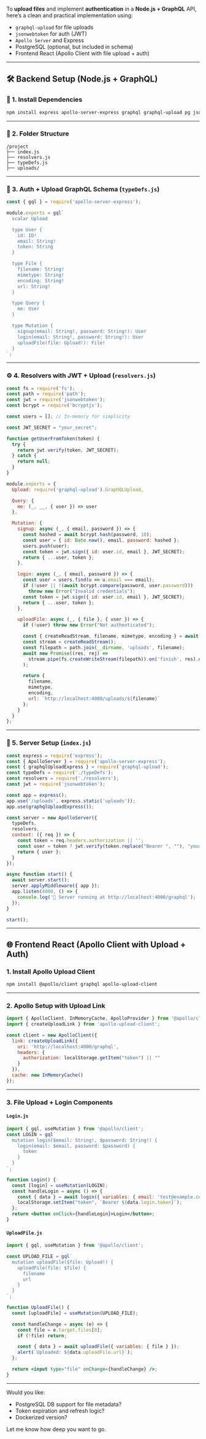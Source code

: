To **upload files** and implement **authentication** in a **Node.js + GraphQL** API, here’s a clean and practical implementation using:

* `graphql-upload` for file uploads
* `jsonwebtoken` for auth (JWT)
* `Apollo Server` and Express
* PostgreSQL (optional, but included in schema)
* Frontend React (Apollo Client with file upload + auth)

---

## 🛠 Backend Setup (Node.js + GraphQL)

### 🔧 1. Install Dependencies

```bash
npm install express apollo-server-express graphql graphql-upload pg jsonwebtoken bcryptjs
```

---

### 📁 2. Folder Structure

```
/project
├── index.js
├── resolvers.js
├── typeDefs.js
├── uploads/
```

---

### 🔐 3. Auth + Upload GraphQL Schema (`typeDefs.js`)

```js
const { gql } = require('apollo-server-express');

module.exports = gql`
  scalar Upload

  type User {
    id: ID!
    email: String!
    token: String
  }

  type File {
    filename: String!
    mimetype: String!
    encoding: String!
    url: String!
  }

  type Query {
    me: User
  }

  type Mutation {
    signup(email: String!, password: String!): User
    login(email: String!, password: String!): User
    uploadFile(file: Upload!): File!
  }
`;
```

---

### ⚙️ 4. Resolvers with JWT + Upload (`resolvers.js`)

```js
const fs = require('fs');
const path = require('path');
const jwt = require('jsonwebtoken');
const bcrypt = require('bcryptjs');

const users = []; // In-memory for simplicity

const JWT_SECRET = "your_secret";

function getUserFromToken(token) {
  try {
    return jwt.verify(token, JWT_SECRET);
  } catch {
    return null;
  }
}

module.exports = {
  Upload: require('graphql-upload').GraphQLUpload,

  Query: {
    me: (_, __, { user }) => user
  },

  Mutation: {
    signup: async (_, { email, password }) => {
      const hashed = await bcrypt.hash(password, 10);
      const user = { id: Date.now(), email, password: hashed };
      users.push(user);
      const token = jwt.sign({ id: user.id, email }, JWT_SECRET);
      return { ...user, token };
    },

    login: async (_, { email, password }) => {
      const user = users.find(u => u.email === email);
      if (!user || !(await bcrypt.compare(password, user.password)))
        throw new Error("Invalid credentials");
      const token = jwt.sign({ id: user.id, email }, JWT_SECRET);
      return { ...user, token };
    },

    uploadFile: async (_, { file }, { user }) => {
      if (!user) throw new Error("Not authenticated");

      const { createReadStream, filename, mimetype, encoding } = await file;
      const stream = createReadStream();
      const filepath = path.join(__dirname, 'uploads', filename);
      await new Promise((res, rej) =>
        stream.pipe(fs.createWriteStream(filepath)).on('finish', res).on('error', rej)
      );

      return {
        filename,
        mimetype,
        encoding,
        url: `http://localhost:4000/uploads/${filename}`
      };
    }
  }
};
```

---

### 🚀 5. Server Setup (`index.js`)

```js
const express = require('express');
const { ApolloServer } = require('apollo-server-express');
const { graphqlUploadExpress } = require('graphql-upload');
const typeDefs = require('./typeDefs');
const resolvers = require('./resolvers');
const jwt = require('jsonwebtoken');

const app = express();
app.use('/uploads', express.static('uploads'));
app.use(graphqlUploadExpress());

const server = new ApolloServer({
  typeDefs,
  resolvers,
  context: ({ req }) => {
    const token = req.headers.authorization || '';
    const user = token ? jwt.verify(token.replace("Bearer ", ""), "your_secret") : null;
    return { user };
  }
});

async function start() {
  await server.start();
  server.applyMiddleware({ app });
  app.listen(4000, () => {
    console.log('🚀 Server running at http://localhost:4000/graphql');
  });
}

start();
```

---

## 🌐 Frontend React (Apollo Client with Upload + Auth)

### 1. Install Apollo Upload Client

```bash
npm install @apollo/client graphql apollo-upload-client
```

---

### 2. Apollo Setup with Upload Link

```js
import { ApolloClient, InMemoryCache, ApolloProvider } from '@apollo/client';
import { createUploadLink } from 'apollo-upload-client';

const client = new ApolloClient({
  link: createUploadLink({
    uri: 'http://localhost:4000/graphql',
    headers: {
      authorization: localStorage.getItem("token") || ""
    }
  }),
  cache: new InMemoryCache()
});
```

---

### 3. File Upload + Login Components

#### `Login.js`

```jsx
import { gql, useMutation } from '@apollo/client';
const LOGIN = gql`
  mutation login($email: String!, $password: String!) {
    login(email: $email, password: $password) {
      token
    }
  }
`;

function Login() {
  const [login] = useMutation(LOGIN);
  const handleLogin = async () => {
    const { data } = await login({ variables: { email: 'test@example.com', password: '123456' } });
    localStorage.setItem("token", `Bearer ${data.login.token}`);
  };
  return <button onClick={handleLogin}>Login</button>;
}
```

#### `UploadFile.js`

```jsx
import { gql, useMutation } from '@apollo/client';

const UPLOAD_FILE = gql`
  mutation uploadFile($file: Upload!) {
    uploadFile(file: $file) {
      filename
      url
    }
  }
`;

function UploadFile() {
  const [uploadFile] = useMutation(UPLOAD_FILE);

  const handleChange = async (e) => {
    const file = e.target.files[0];
    if (!file) return;

    const { data } = await uploadFile({ variables: { file } });
    alert(`Uploaded: ${data.uploadFile.url}`);
  };

  return <input type="file" onChange={handleChange} />;
}
```

---

Would you like:

* PostgreSQL DB support for file metadata?
* Token expiration and refresh logic?
* Dockerized version?

Let me know how deep you want to go.
